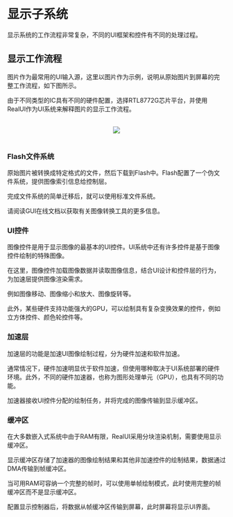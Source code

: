 # 显示子系统

显示系统的工作流程非常复杂，不同的UI框架和控件有不同的处理过程。

## 显示工作流程

图片作为最常用的UI输入源，这里以图片作为示例，说明从原始图片到屏幕的完整工作流程，如下图所示。

由于不同类型的IC具有不同的硬件配置，选择RTL8772G芯片平台，并使用RealUI作为UI系统来解释图片的显示工作流程。

</details></br><center>
<img src="https://foruda.gitee.com/images/1703054151955593791/7444de3c_9325830.png",alt="Image Display Work Flow"/>
</center></br>

### Flash文件系统

原始图片被转换成特定格式的文件，然后下载到Flash中。Flash配置了一个伪文件系统，提供图像索引信息给控制层。

完成文件系统的简单迁移后，就可以使用标准文件系统。

请阅读GUI在线文档以获取有关图像转换工具的更多信息。

### UI控件

图像控件是用于显示图像的最基本的UI控件。UI系统中还有许多控件是基于图像控件绘制的特殊图像。

在这里，图像控件加载图像数据并读取图像信息，结合UI设计和控件层的行为，为加速层提供图像渲染需求。

例如图像移动、图像缩小和放大、图像旋转等。

此外，某些硬件支持功能强大的GPU，可以绘制具有复杂变换效果的控件，例如立方体控件、颜色轮控件等。

### 加速层

加速层的功能是加速UI图像绘制过程，分为硬件加速和软件加速。

通常情况下，硬件加速明显优于软件加速，但使用哪种取决于UI系统部署的硬件环境。此外，不同的硬件加速器，也称为图形处理单元（GPU），也具有不同的功能。

加速器接收UI控件分配的绘制任务，并将完成的图像传输到显示缓冲区。

### 缓冲区

在大多数嵌入式系统中由于RAM有限，RealUI采用分块渲染机制，需要使用显示缓冲区。

显示缓冲区存储了加速器的图像绘制结果和其他非加速控件的绘制结果，数据通过DMA传输到帧缓冲区。

当可用RAM可容纳一个完整的帧时，可以使用单帧绘制模式，此时使用完整的帧缓冲区而不是显示缓冲区。

配置显示控制器后，将数据从帧缓冲区传输到屏幕，此时屏幕将显示UI界面。
